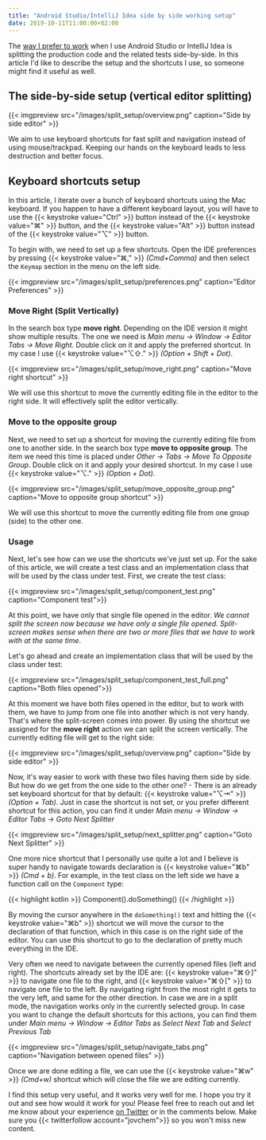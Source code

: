 ```yaml
---
title: "Android Studio/IntelliJ Idea side by side working setup"
date: 2019-10-11T11:00:00+02:00
---
```


The [way I prefer to work](https://www.youtube.com/user/mitrejcevski/videos) when I use Android Studio or IntelliJ Idea is splitting the production code and the related tests side-by-side. In this article I'd like to describe the setup and the shortcuts I use, so someone might find it useful as well.

## The side-by-side setup (vertical editor splitting)

{{< imgpreview src="/images/split_setup/overview.png" caption="Side by side editor" >}}

We aim to use keyboard shortcuts for fast split and navigation instead of using mouse/trackpad. Keeping our hands on the keyboard leads to less destruction and better focus.

## Keyboard shortcuts setup
In this article, I iterate over a bunch of keyboard shortcuts using the Mac keyboard. If you happen to have a different keyboard layout, you will have to use the {{< keystroke value="Ctrl" >}} button instead of the {{< keystroke value="⌘" >}} button, and the {{< keystroke value="Alt" >}} button instead of the {{< keystroke value="⌥" >}} button.

To begin with, we need to set up a few shortcuts. Open the IDE preferences by pressing {{< keystroke value="⌘," >}}  *(Cmd+Comma)* and then select the `Keymap` section in the menu on the left side.

{{< imgpreview src="/images/split_setup/preferences.png" caption="Editor Preferences" >}}

### Move Right (Split Vertically)

In the search box type **move right**. Depending on the IDE version it might show multiple results. The one we need is *Main menu -> Window -> Editor Tabs -> Move Right*. Double click on it and apply the preferred shortcut. In my case I use {{< keystroke value="⌥⇧." >}} *(Option + Shift + Dot)*.

{{< imgpreview src="/images/split_setup/move_right.png" caption="Move right shortcut" >}}

We will use this shortcut to move the currently editing file in the editor to the right side. It will effectively split the editor vertically.

### Move to the opposite group

Next, we need to set up a shortcut for moving the currently editing file from one to another side. In the search box type **move to opposite group**. The item we need this time is placed under *Other -> Tabs -> Move To Opposite Group*. Double click on it and apply your desired shortcut. In my case I use {{< keystroke value="⌥." >}} *(Option + Dot)*.

{{< imgpreview src="/images/split_setup/move_opposite_group.png" caption="Move to opposite group shortcut" >}}

We will use this shortcut to move the currently editing file from one group (side) to the other one.

### Usage
Next, let's see how can we use the shortcuts we've just set up. For the sake of this article, we will create a test class and an implementation class that will be used by the class under test. First, we create the test class:

{{< imgpreview src="/images/split_setup/component_test.png" caption="Component test">}}

At this point, we have only that single file opened in the editor. *We cannot split the screen now because we have only a single file opened. Split-screen makes sense when there are two or more files that we have to work with at the same time*.

Let's go ahead and create an implementation class that will be used by the class under test:

{{< imgpreview src="/images/split_setup/component_test_full.png" caption="Both files opened">}}

At this moment we have both files opened in the editor, but to work with them, we have to jump from one file into another which is not very handy. That's where the split-screen comes into power. By using the shortcut we assigned for the **move right** action we can split the screen vertically. The currently editing file will get to the right side:

{{< imgpreview src="/images/split_setup/overview.png" caption="Side by side editor" >}}

Now, it's way easier to work with these two files having them side by side. But how do we get from the one side to the other one? - There is an already set keyboard shortcut for that by default: {{< keystroke value="⌥⇥" >}} *(Option + Tab)*. Just in case the shortcut is not set, or you prefer different shortcut for this action, you can find it under *Main menu -> Window -> Editor Tabs -> Goto Next Splitter*

{{< imgpreview src="/images/split_setup/next_splitter.png" caption="Goto Next Splitter" >}}

One more nice shortcut that I personally use quite a lot and I believe is super handy to navigate towards declaration is {{< keystroke value="⌘b" >}} *(Cmd + b)*. For example, in the test class on the left side we have a function call on the `Component` type:

{{< highlight kotlin >}}
Component().doSomething()
{{< /highlight >}}

By moving the cursor anywhere in the `doSomething()` text and hitting the {{< keystroke value="⌘b" >}} shortcut we will move the cursor to the declaration of that function, which in this case is on the right side of the editor. You can use this shortcut to go to the declaration of pretty much everything in the IDE.

Very often we need to navigate between the currently opened files (left and right). The shortcuts already set by the IDE are: {{< keystroke value="⌘⇧]" >}} to navigate one file to the right, and {{< keystroke value="⌘⇧[" >}} to navigate one file to the left. By navigating right from the most right it gets to the very left, and same for the other direction. In case we are in a split mode, the navigation works only in the currently selected group. In case you want to change the default shortcuts for this actions, you can find them under *Main menu -> Window -> Editor Tabs* as *Select Next Tab* and *Select Previous Tab*

{{< imgpreview src="/images/split_setup/navigate_tabs.png" caption="Navigation between opened files" >}}

Once we are done editing a file, we can use the {{< keystroke value="⌘w" >}} *(Cmd+w)* shortcut which will close the file we are editing currently.

I find this setup very useful, and it works very well for me. I hope you try it out and see how would it work for you! Please feel free to reach out and let me know about your experience [on Twitter](https://twitter.com/jovchem) or in the comments below. Make sure you {{< twitterfollow account="jovchem">}} so you won't miss new content.
